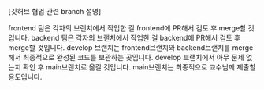 [깃허브 협업 관련 branch 설명]

frontend 팀은 각자의 브랜치에서 작업한 걸 frontend에 PR해서 검토 후 merge할 것입니다.
backend 팀은 각자의 브랜치에서 작업한 걸 backend에 PR해서 검토 후 merge할 것입니다.
develop 브랜치는 frontend브랜치와 backend브랜치를 merge해서 최종적으로 완성된 코드를 보관하는 곳입니다.
develop 브랜치에서 아무 문제 없는지 확인 후 main브랜치로 옮길 것입니다.
main브랜치는 최종적으로 교수님께 제출할 용도입니다.
